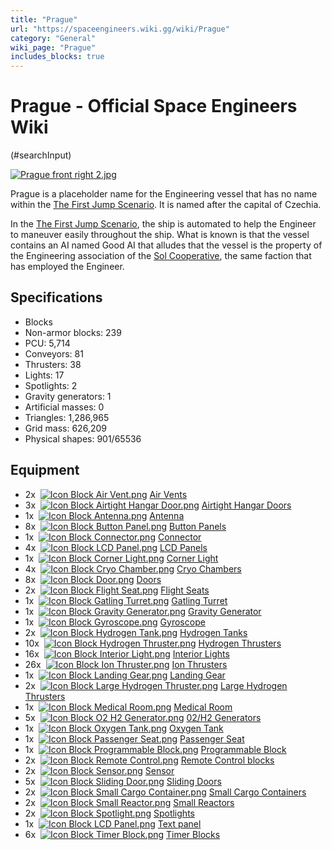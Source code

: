 ```yaml
---
title: "Prague"
url: "https://spaceengineers.wiki.gg/wiki/Prague"
category: "General"
wiki_page: "Prague"
includes_blocks: true
---
```


# Prague - Official Space Engineers Wiki

(#searchInput)

[![Prague front right 2.jpg](https://spaceengineers.wiki.gg/images/thumb/Prague_front_right_2.jpg/460px-Prague_front_right_2.jpg?dda396)](https://spaceengineers.wiki.gg/wiki/File:Prague_front_right_2.jpg)

Prague is a placeholder name for the Engineering vessel that has no name within the [The First Jump Scenario](https://spaceengineers.wiki.gg/wiki/The_First_Jump_Scenario "The First Jump Scenario"). It is named after the capital of Czechia.

In the [The First Jump Scenario](https://spaceengineers.wiki.gg/wiki/The_First_Jump_Scenario "The First Jump Scenario"), the ship is automated to help the Engineer to maneuver easily throughout the ship. What is known is that the vessel contains an AI named Good AI that alludes that the vessel is the property of the Engineering association of the [Sol Cooperative](https://spaceengineers.wiki.gg/wiki/Sol_Cooperative "Sol Cooperative"), the same faction that has employed the Engineer.

## Specifications

*   Blocks
*   Non-armor blocks: 239
*   PCU: 5,714
*   Conveyors: 81
*   Thrusters: 38
*   Lights: 17
*   Spotlights: 2
*   Gravity generators: 1
*   Artificial masses: 0
*   Triangles: 1,286,965
*   Grid mass: 626,209
*   Physical shapes: 901/65536

## Equipment

*   2x  [![Icon Block Air Vent.png](https://spaceengineers.wiki.gg/images/thumb/Icon_Block_Air_Vent.png/21px-Icon_Block_Air_Vent.png?2f99e7)](https://spaceengineers.wiki.gg/wiki/Air_Vent "Air Vent") [Air Vents](https://spaceengineers.wiki.gg/wiki/Air_Vent "Air Vent")
*   3x  [![Icon Block Airtight Hangar Door.png](https://spaceengineers.wiki.gg/images/thumb/Icon_Block_Airtight_Hangar_Door.png/21px-Icon_Block_Airtight_Hangar_Door.png?f69327)](https://spaceengineers.wiki.gg/wiki/Airtight_Hangar_Door "Airtight Hangar Door") [Airtight Hangar Doors](https://spaceengineers.wiki.gg/wiki/Airtight_Hangar_Door "Airtight Hangar Door")
*   1x  [![Icon Block Antenna.png](https://spaceengineers.wiki.gg/images/thumb/Icon_Block_Antenna.png/21px-Icon_Block_Antenna.png?35ae0b)](https://spaceengineers.wiki.gg/wiki/Antenna "Antenna") [Antenna](https://spaceengineers.wiki.gg/wiki/Antenna "Antenna")
*   8x  [![Icon Block Button Panel.png](https://spaceengineers.wiki.gg/images/thumb/Icon_Block_Button_Panel.png/21px-Icon_Block_Button_Panel.png?614d24)](https://spaceengineers.wiki.gg/wiki/Button_Panel "Button Panel") [Button Panels](https://spaceengineers.wiki.gg/wiki/Button_Panel "Button Panel")
*   1x  [![Icon Block Connector.png](https://spaceengineers.wiki.gg/images/thumb/Icon_Block_Connector.png/21px-Icon_Block_Connector.png?30a126)](https://spaceengineers.wiki.gg/wiki/Connector "Connector") [Connector](https://spaceengineers.wiki.gg/wiki/Connector "Connector")
*   4x  [![Icon Block LCD Panel.png](https://spaceengineers.wiki.gg/images/thumb/Icon_Block_LCD_Panel.png/21px-Icon_Block_LCD_Panel.png?2eed55)](https://spaceengineers.wiki.gg/wiki/LCD_Panel "LCD Panel") [LCD Panels](https://spaceengineers.wiki.gg/wiki/LCD_Panel "LCD Panel")
*   1x  [![Icon Block Corner Light.png](https://spaceengineers.wiki.gg/images/thumb/Icon_Block_Corner_Light.png/21px-Icon_Block_Corner_Light.png?bb7607)](https://spaceengineers.wiki.gg/wiki/Corner_Light "Corner Light") [Corner Light](https://spaceengineers.wiki.gg/wiki/Corner_Light "Corner Light")
*   4x  [![Icon Block Cryo Chamber.png](https://spaceengineers.wiki.gg/images/thumb/Icon_Block_Cryo_Chamber.png/21px-Icon_Block_Cryo_Chamber.png?cc526a)](https://spaceengineers.wiki.gg/wiki/Cryo_Chamber "Cryo Chamber") [Cryo Chambers](https://spaceengineers.wiki.gg/wiki/Cryo_Chamber "Cryo Chamber")
*   8x  [![Icon Block Door.png](https://spaceengineers.wiki.gg/images/thumb/Icon_Block_Door.png/21px-Icon_Block_Door.png?322094)](https://spaceengineers.wiki.gg/wiki/Door "Door") [Doors](https://spaceengineers.wiki.gg/wiki/Door "Door")
*   2x  [![Icon Block Flight Seat.png](https://spaceengineers.wiki.gg/images/thumb/Icon_Block_Flight_Seat.png/21px-Icon_Block_Flight_Seat.png?bcdf3c)](https://spaceengineers.wiki.gg/wiki/Flight_Seat "Flight Seat") [Flight Seats](https://spaceengineers.wiki.gg/wiki/Flight_Seat "Flight Seat")
*   1x  [![Icon Block Gatling Turret.png](https://spaceengineers.wiki.gg/images/thumb/Icon_Block_Gatling_Turret.png/21px-Icon_Block_Gatling_Turret.png?d4d145)](https://spaceengineers.wiki.gg/wiki/Gatling_Turret "Gatling Turret") [Gatling Turret](https://spaceengineers.wiki.gg/wiki/Gatling_Turret "Gatling Turret")
*   1x  [![Icon Block Gravity Generator.png](https://spaceengineers.wiki.gg/images/thumb/Icon_Block_Gravity_Generator.png/21px-Icon_Block_Gravity_Generator.png?9a1cf8)](https://spaceengineers.wiki.gg/wiki/Gravity_Generator "Gravity Generator") [Gravity Generator](https://spaceengineers.wiki.gg/wiki/Gravity_Generator "Gravity Generator")
*   1x  [![Icon Block Gyroscope.png](https://spaceengineers.wiki.gg/images/thumb/Icon_Block_Gyroscope.png/21px-Icon_Block_Gyroscope.png?c8eb45)](https://spaceengineers.wiki.gg/wiki/Gyroscope "Gyroscope") [Gyroscope](https://spaceengineers.wiki.gg/wiki/Gyroscope "Gyroscope")
*   2x  [![Icon Block Hydrogen Tank.png](https://spaceengineers.wiki.gg/images/thumb/Icon_Block_Hydrogen_Tank.png/21px-Icon_Block_Hydrogen_Tank.png?5afea3)](https://spaceengineers.wiki.gg/wiki/Hydrogen_Tank "Hydrogen Tank") [Hydrogen Tanks](https://spaceengineers.wiki.gg/wiki/Hydrogen_Tank "Hydrogen Tank")
*   10x  [![Icon Block Hydrogen Thruster.png](https://spaceengineers.wiki.gg/images/thumb/Icon_Block_Hydrogen_Thruster.png/21px-Icon_Block_Hydrogen_Thruster.png?77ed1d)](https://spaceengineers.wiki.gg/wiki/Hydrogen_Thruster "Hydrogen Thruster") [Hydrogen Thrusters](https://spaceengineers.wiki.gg/wiki/Hydrogen_Thruster "Hydrogen Thruster")
*   16x  [![Icon Block Interior Light.png](https://spaceengineers.wiki.gg/images/thumb/Icon_Block_Interior_Light.png/21px-Icon_Block_Interior_Light.png?1abc4b)](https://spaceengineers.wiki.gg/wiki/Interior_Light "Interior Light") [Interior Lights](https://spaceengineers.wiki.gg/wiki/Interior_Light "Interior Light")
*   26x  [![Icon Block Ion Thruster.png](https://spaceengineers.wiki.gg/images/thumb/Icon_Block_Ion_Thruster.png/21px-Icon_Block_Ion_Thruster.png?6357bf)](https://spaceengineers.wiki.gg/wiki/Ion_Thruster "Ion Thruster") [Ion Thrusters](https://spaceengineers.wiki.gg/wiki/Ion_Thruster "Ion Thruster")
*   1x  [![Icon Block Landing Gear.png](https://spaceengineers.wiki.gg/images/thumb/Icon_Block_Landing_Gear.png/21px-Icon_Block_Landing_Gear.png?d381be)](https://spaceengineers.wiki.gg/wiki/Landing_Gear "Landing Gear") [Landing Gear](https://spaceengineers.wiki.gg/wiki/Landing_Gear "Landing Gear")
*   2x  [![Icon Block Large Hydrogen Thruster.png](https://spaceengineers.wiki.gg/images/thumb/Icon_Block_Large_Hydrogen_Thruster.png/21px-Icon_Block_Large_Hydrogen_Thruster.png?f132bb)](https://spaceengineers.wiki.gg/wiki/Large_Hydrogen_Thruster "Large Hydrogen Thruster") [Large Hydrogen Thrusters](https://spaceengineers.wiki.gg/wiki/Large_Hydrogen_Thruster "Large Hydrogen Thruster")
*   1x  [![Icon Block Medical Room.png](https://spaceengineers.wiki.gg/images/thumb/Icon_Block_Medical_Room.png/21px-Icon_Block_Medical_Room.png?a9d978)](https://spaceengineers.wiki.gg/wiki/Medical_Room "Medical Room") [Medical Room](https://spaceengineers.wiki.gg/wiki/Medical_Room "Medical Room")
*   5x  [![Icon Block O2 H2 Generator.png](https://spaceengineers.wiki.gg/images/thumb/Icon_Block_O2_H2_Generator.png/21px-Icon_Block_O2_H2_Generator.png?60936f)](https://spaceengineers.wiki.gg/wiki/O2_H2_Generator "O2 H2 Generator") [02/H2 Generators](https://spaceengineers.wiki.gg/wiki/O2_H2_Generator "O2 H2 Generator")
*   1x  [![Icon Block Oxygen Tank.png](https://spaceengineers.wiki.gg/images/thumb/Icon_Block_Oxygen_Tank.png/21px-Icon_Block_Oxygen_Tank.png?1d5a4b)](https://spaceengineers.wiki.gg/wiki/Oxygen_Tank "Oxygen Tank") [Oxygen Tank](https://spaceengineers.wiki.gg/wiki/Oxygen_Tank "Oxygen Tank")
*   1x  [![Icon Block Passenger Seat.png](https://spaceengineers.wiki.gg/images/thumb/Icon_Block_Passenger_Seat.png/21px-Icon_Block_Passenger_Seat.png?af9250)](https://spaceengineers.wiki.gg/wiki/Passenger_Seat "Passenger Seat") [Passenger Seat](https://spaceengineers.wiki.gg/wiki/Passenger_Seat "Passenger Seat")
*   1x  [![Icon Block Programmable Block.png](https://spaceengineers.wiki.gg/images/thumb/Icon_Block_Programmable_Block.png/21px-Icon_Block_Programmable_Block.png?9d067f)](https://spaceengineers.wiki.gg/wiki/Programmable_Block "Programmable Block") [Programmable Block](https://spaceengineers.wiki.gg/wiki/Programmable_Block "Programmable Block")
*   2x  [![Icon Block Remote Control.png](https://spaceengineers.wiki.gg/images/thumb/Icon_Block_Remote_Control.png/21px-Icon_Block_Remote_Control.png?e33c2d)](https://spaceengineers.wiki.gg/wiki/Remote_Control "Remote Control") [Remote Control blocks](https://spaceengineers.wiki.gg/wiki/Remote_Control "Remote Control")
*   2x  [![Icon Block Sensor.png](https://spaceengineers.wiki.gg/images/thumb/Icon_Block_Sensor.png/21px-Icon_Block_Sensor.png?b7e0be)](https://spaceengineers.wiki.gg/wiki/Sensor "Sensor") [Sensor](https://spaceengineers.wiki.gg/wiki/Sensor "Sensor")
*   5x  [![Icon Block Sliding Door.png](https://spaceengineers.wiki.gg/images/thumb/Icon_Block_Sliding_Door.png/21px-Icon_Block_Sliding_Door.png?364c7b)](https://spaceengineers.wiki.gg/wiki/Sliding_Door "Sliding Door") [Sliding Doors](https://spaceengineers.wiki.gg/wiki/Sliding_Door "Sliding Door")
*   2x  [![Icon Block Small Cargo Container.png](https://spaceengineers.wiki.gg/images/thumb/Icon_Block_Small_Cargo_Container.png/21px-Icon_Block_Small_Cargo_Container.png?4af936)](https://spaceengineers.wiki.gg/wiki/Small_Cargo_Container "Small Cargo Container") [Small Cargo Containers](https://spaceengineers.wiki.gg/wiki/Small_Cargo_Container "Small Cargo Container")
*   2x  [![Icon Block Small Reactor.png](https://spaceengineers.wiki.gg/images/thumb/Icon_Block_Small_Reactor.png/21px-Icon_Block_Small_Reactor.png?64124d)](https://spaceengineers.wiki.gg/wiki/Small_Reactor "Small Reactor") [Small Reactors](https://spaceengineers.wiki.gg/wiki/Small_Reactor "Small Reactor")
*   2x  [![Icon Block Spotlight.png](https://spaceengineers.wiki.gg/images/thumb/Icon_Block_Spotlight.png/21px-Icon_Block_Spotlight.png?fdad17)](https://spaceengineers.wiki.gg/wiki/Spotlight "Spotlight") [Spotlights](https://spaceengineers.wiki.gg/wiki/Spotlight "Spotlight")
*   1x  [![Icon Block LCD Panel.png](https://spaceengineers.wiki.gg/images/thumb/Icon_Block_LCD_Panel.png/21px-Icon_Block_LCD_Panel.png?2eed55)](https://spaceengineers.wiki.gg/wiki/LCD_Panel "LCD Panel") [Text panel](https://spaceengineers.wiki.gg/wiki/LCD_Panel "LCD Panel")
*   6x  [![Icon Block Timer Block.png](https://spaceengineers.wiki.gg/images/thumb/Icon_Block_Timer_Block.png/21px-Icon_Block_Timer_Block.png?307e99)](https://spaceengineers.wiki.gg/wiki/Timer_Block "Timer Block") [Timer Blocks](https://spaceengineers.wiki.gg/wiki/Timer_Block "Timer Block")
